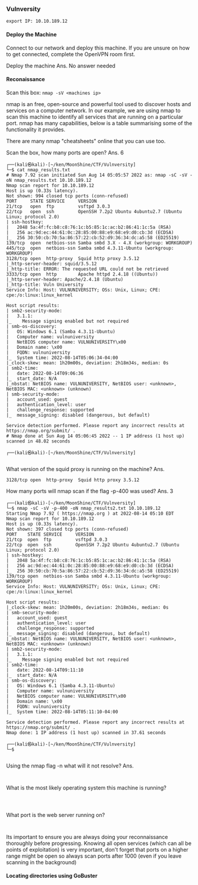### Vulnversity

`export IP: 10.10.189.12`

#### Deploy the Machine

Connect to our network and deploy this machine. If you are unsure on how to get connected, complete the OpenVPN room first.


Deploy the machine
Ans. No answer needed


#### Reconaissance

Scan this box: `nmap -sV <machines ip>`


nmap is an free, open-source and powerful tool used to discover hosts and services on a computer network. In our example, we are using nmap to scan this machine to identify all services that are running on a particular port. nmap has many capabilities, below is a table summarising some of the functionality it provides.

There are many nmap "cheatsheets" online that you can use too.


Scan the box, how many ports are open?
Ans. 6

```
┌──(kali㉿kali)-[~/ken/MoonShine/CTF/Vulnversity]
└─$ cat nmap_results.txt   
# Nmap 7.92 scan initiated Sun Aug 14 05:05:57 2022 as: nmap -sC -sV -oN nmap_results.txt 10.10.189.12
Nmap scan report for 10.10.189.12
Host is up (0.33s latency).
Not shown: 994 closed tcp ports (conn-refused)
PORT     STATE SERVICE     VERSION
21/tcp   open  ftp         vsftpd 3.0.3
22/tcp   open  ssh         OpenSSH 7.2p2 Ubuntu 4ubuntu2.7 (Ubuntu Linux; protocol 2.0)
| ssh-hostkey: 
|   2048 5a:4f:fc:b8:c8:76:1c:b5:85:1c:ac:b2:86:41:1c:5a (RSA)
|   256 ac:9d:ec:44:61:0c:28:85:00:88:e9:68:e9:d0:cb:3d (ECDSA)
|_  256 30:50:cb:70:5a:86:57:22:cb:52:d9:36:34:dc:a5:58 (ED25519)
139/tcp  open  netbios-ssn Samba smbd 3.X - 4.X (workgroup: WORKGROUP)
445/tcp  open  netbios-ssn Samba smbd 4.3.11-Ubuntu (workgroup: WORKGROUP)
3128/tcp open  http-proxy  Squid http proxy 3.5.12
|_http-server-header: squid/3.5.12
|_http-title: ERROR: The requested URL could not be retrieved
3333/tcp open  http        Apache httpd 2.4.18 ((Ubuntu))
|_http-server-header: Apache/2.4.18 (Ubuntu)
|_http-title: Vuln University
Service Info: Host: VULNUNIVERSITY; OSs: Unix, Linux; CPE: cpe:/o:linux:linux_kernel

Host script results:
| smb2-security-mode: 
|   3.1.1: 
|_    Message signing enabled but not required
| smb-os-discovery: 
|   OS: Windows 6.1 (Samba 4.3.11-Ubuntu)
|   Computer name: vulnuniversity
|   NetBIOS computer name: VULNUNIVERSITY\x00
|   Domain name: \x00
|   FQDN: vulnuniversity
|_  System time: 2022-08-14T05:06:34-04:00
|_clock-skew: mean: 1h20m00s, deviation: 2h18m34s, median: 0s
| smb2-time: 
|   date: 2022-08-14T09:06:36
|_  start_date: N/A
|_nbstat: NetBIOS name: VULNUNIVERSITY, NetBIOS user: <unknown>, NetBIOS MAC: <unknown> (unknown)
| smb-security-mode: 
|   account_used: guest
|   authentication_level: user
|   challenge_response: supported
|_  message_signing: disabled (dangerous, but default)

Service detection performed. Please report any incorrect results at https://nmap.org/submit/ .
# Nmap done at Sun Aug 14 05:06:45 2022 -- 1 IP address (1 host up) scanned in 48.02 seconds
                                                                                                                       
┌──(kali㉿kali)-[~/ken/MoonShine/CTF/Vulnversity]


```



What version of the squid proxy is running on the machine?
Ans. 

```
3128/tcp open  http-proxy  Squid http proxy 3.5.12

```

How many ports will nmap scan if the flag -p-400 was used?
Ans. 3

```
┌──(kali㉿kali)-[~/ken/MoonShine/CTF/Vulnversity]
└─$ nmap -sC -sV -p-400 -oN nmap_results2.txt 10.10.189.12
Starting Nmap 7.92 ( https://nmap.org ) at 2022-08-14 05:10 EDT
Nmap scan report for 10.10.189.12
Host is up (0.33s latency).
Not shown: 397 closed tcp ports (conn-refused)
PORT    STATE SERVICE     VERSION
21/tcp  open  ftp         vsftpd 3.0.3
22/tcp  open  ssh         OpenSSH 7.2p2 Ubuntu 4ubuntu2.7 (Ubuntu Linux; protocol 2.0)
| ssh-hostkey: 
|   2048 5a:4f:fc:b8:c8:76:1c:b5:85:1c:ac:b2:86:41:1c:5a (RSA)
|   256 ac:9d:ec:44:61:0c:28:85:00:88:e9:68:e9:d0:cb:3d (ECDSA)
|_  256 30:50:cb:70:5a:86:57:22:cb:52:d9:36:34:dc:a5:58 (ED25519)
139/tcp open  netbios-ssn Samba smbd 4.3.11-Ubuntu (workgroup: WORKGROUP)
Service Info: Host: VULNUNIVERSITY; OSs: Unix, Linux; CPE: cpe:/o:linux:linux_kernel

Host script results:
|_clock-skew: mean: 1h20m00s, deviation: 2h18m34s, median: 0s
| smb-security-mode: 
|   account_used: guest
|   authentication_level: user
|   challenge_response: supported
|_  message_signing: disabled (dangerous, but default)
|_nbstat: NetBIOS name: VULNUNIVERSITY, NetBIOS user: <unknown>, NetBIOS MAC: <unknown> (unknown)
| smb2-security-mode: 
|   3.1.1: 
|_    Message signing enabled but not required
| smb2-time: 
|   date: 2022-08-14T09:11:10
|_  start_date: N/A
| smb-os-discovery: 
|   OS: Windows 6.1 (Samba 4.3.11-Ubuntu)
|   Computer name: vulnuniversity
|   NetBIOS computer name: VULNUNIVERSITY\x00
|   Domain name: \x00
|   FQDN: vulnuniversity
|_  System time: 2022-08-14T05:11:10-04:00

Service detection performed. Please report any incorrect results at https://nmap.org/submit/ .
Nmap done: 1 IP address (1 host up) scanned in 37.61 seconds
                                                                                                                       
┌──(kali㉿kali)-[~/ken/MoonShine/CTF/Vulnversity]
└─$ 


```

Using the nmap flag -n what will it not resolve?
Ans. 

```


```

What is the most likely operating system this machine is running?

```



```

What port is the web server running on?

```


```


Its important to ensure you are always doing your reconnaissance thoroughly before progressing. Knowing all open services (which can all be points of exploitation) is very important, don't forget that ports on a higher range might be open so always scan ports after 1000 (even if you leave scanning in the background)


#### Locating directories using GoBuster